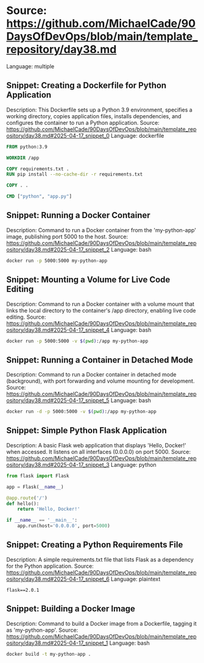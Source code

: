 # Source: https://github.com/MichaelCade/90DaysOfDevOps/blob/main/template_repository/day38.md
Language: multiple

## Snippet: Creating a Dockerfile for Python Application
Description: This Dockerfile sets up a Python 3.9 environment, specifies a working directory, copies application files, installs dependencies, and configures the container to run a Python application.
Source: https://github.com/MichaelCade/90DaysOfDevOps/blob/main/template_repository/day38.md#2025-04-17_snippet_0
Language: dockerfile

```dockerfile
FROM python:3.9

WORKDIR /app

COPY requirements.txt .
RUN pip install --no-cache-dir -r requirements.txt

COPY . .

CMD ["python", "app.py"]
```

## Snippet: Running a Docker Container
Description: Command to run a Docker container from the 'my-python-app' image, publishing port 5000 to the host.
Source: https://github.com/MichaelCade/90DaysOfDevOps/blob/main/template_repository/day38.md#2025-04-17_snippet_2
Language: bash

```bash
docker run -p 5000:5000 my-python-app
```

## Snippet: Mounting a Volume for Live Code Editing
Description: Command to run a Docker container with a volume mount that links the local directory to the container's /app directory, enabling live code editing.
Source: https://github.com/MichaelCade/90DaysOfDevOps/blob/main/template_repository/day38.md#2025-04-17_snippet_4
Language: bash

```bash
docker run -p 5000:5000 -v $(pwd):/app my-python-app
```

## Snippet: Running a Container in Detached Mode
Description: Command to run a Docker container in detached mode (background), with port forwarding and volume mounting for development.
Source: https://github.com/MichaelCade/90DaysOfDevOps/blob/main/template_repository/day38.md#2025-04-17_snippet_5
Language: bash

```bash
docker run -d -p 5000:5000 -v $(pwd):/app my-python-app
```

## Snippet: Simple Python Flask Application
Description: A basic Flask web application that displays 'Hello, Docker!' when accessed. It listens on all interfaces (0.0.0.0) on port 5000.
Source: https://github.com/MichaelCade/90DaysOfDevOps/blob/main/template_repository/day38.md#2025-04-17_snippet_3
Language: python

```python
from flask import Flask

app = Flask(__name__)

@app.route('/')
def hello():
    return 'Hello, Docker!'

if __name__ == '__main__':
    app.run(host='0.0.0.0', port=5000)
```

## Snippet: Creating a Python Requirements File
Description: A simple requirements.txt file that lists Flask as a dependency for the Python application.
Source: https://github.com/MichaelCade/90DaysOfDevOps/blob/main/template_repository/day38.md#2025-04-17_snippet_6
Language: plaintext

```plaintext
flask==2.0.1
```

## Snippet: Building a Docker Image
Description: Command to build a Docker image from a Dockerfile, tagging it as 'my-python-app'.
Source: https://github.com/MichaelCade/90DaysOfDevOps/blob/main/template_repository/day38.md#2025-04-17_snippet_1
Language: bash

```bash
docker build -t my-python-app .
```